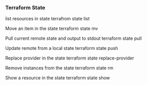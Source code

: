 ### Terraform State

list resources in state
    terrafrom state list

Move an item in the state
    terraform state mv

Pull current remote state and output to stdout
    terraform state pull

Update remote from a local state
    terraform state push

Replace provider in the state
    terraform state replace-provider

Remove instances from the state
    terraform state rm

Show a resource in the state
    terraform state show